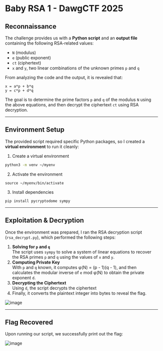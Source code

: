 # Baby RSA 1 - DawgCTF 2025
## Reconnaissance
The challenge provides us with a **Python script** and an **output file** containing the following RSA-related values:
- `N` (modulus)
- `e` (public exponent)
- `ct` (ciphertext)
- `x` and `y`, two linear combinations of the unknown primes `p` and `q`

From analyzing the code and the output, it is revealed that:
```
x = a*p + b*q  
y = c*p + d*q
```

The goal is to determine the prime factors `p` and `q` of the modulus `N` using the above equations, and then decrypt the ciphertext `ct` using RSA decryption.

---

## Environment Setup
The provided script required specific Python packages, so I created a **virtual environment** to run it cleanly:
1. Create a virtual environment
```bash
python3 -m venv ~/myenv
```
2. Activate the environment
```
source ~/myenv/bin/activate
```
3. Install dependencies
```
pip install pycryptodome sympy
```

---

## Exploitation & Decryption
Once the environment was prepared, I ran the RSA decryption script (`rsa_decrypt.py`), which performed the following steps:
1. **Solving for `p` and `q`**  
    The script uses `sympy` to solve a system of linear equations to recover the RSA primes `p` and `q` using the values of `x` and `y`.
2. **Computing Private Key**  
    With `p` and `q` known, it computes φ(N) = (p - 1)(q - 1), and then calculates the modular inverse of `e` mod φ(N) to obtain the private exponent `d`.
3. **Decrypting the Ciphertext**  
    Using `d`, the script decrypts the ciphertext
4. Finally, it converts the plaintext integer into bytes to reveal the flag.
   
![image](https://github.com/user-attachments/assets/4547fab8-bd1f-4c2f-8937-e48232168e17)

---

## Flag Recovered
Upon running our script, we successfully print out the flag:

![image](https://github.com/user-attachments/assets/8fa7cee8-794c-4f3d-a0b2-e7ec4a86ffec)

